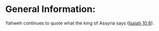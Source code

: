 # General Information:

Yahweh continues to quote what the king of Assyria says ([Isaiah 10:8](../10/08.md)).